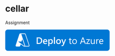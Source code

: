 # cellar
Assignment

[![Deploy to Azure](https://raw.githubusercontent.com/Azure/azure-quickstart-templates/master/1-CONTRIBUTION-GUIDE/images/deploytoazure.svg?sanitize=true)](https://portal.azure.com/#create/Microsoft.Template/uri/https://raw.githubusercontent.com/NealAnalyticsLLC/Edge-Video-Analytics-Retail/dev/v1/resource_deployment/choice.json?token=GHSAT0AAAAAABZT4FLITMQUMB2YFISOZUYWY2D7YRA)&emsp;&emsp;&emsp;
